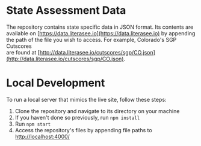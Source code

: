 # State Assessment Data

The repository contains state specific data in JSON format. Its contents
are available on [https://data.literasee.io](https://data.literasee.io) by appending
the path of the file you wish to access. For example, Colorado's SGP Cutscores  
are found at [http://data.literasee.io/cutscores/sgp/CO.json](http://data.literasee.io/cutscores/sgp/CO.json).

# Local Development

To run a local server that mimics the live site, follow these steps:

1. Clone the repository and navigate to its directory on your machine
1. If you haven't done so previously, run `npm install`
1. Run `npm start`
1. Access the repository's files by appending file paths to
[http://localhost:4000/](http://localhost:4000/)
